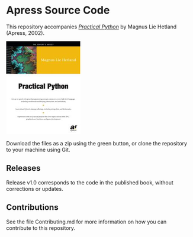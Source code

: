 # Apress Source Code

This repository accompanies [*Practical Python*](http://www.apress.com/9781590590065) by Magnus Lie Hetland (Apress, 2002).

![Cover image](9781590590065.jpg)

Download the files as a zip using the green button, or clone the repository to your machine using Git.

## Releases

Release v1.0 corresponds to the code in the published book, without corrections or updates.

## Contributions

See the file Contributing.md for more information on how you can contribute to this repository.
